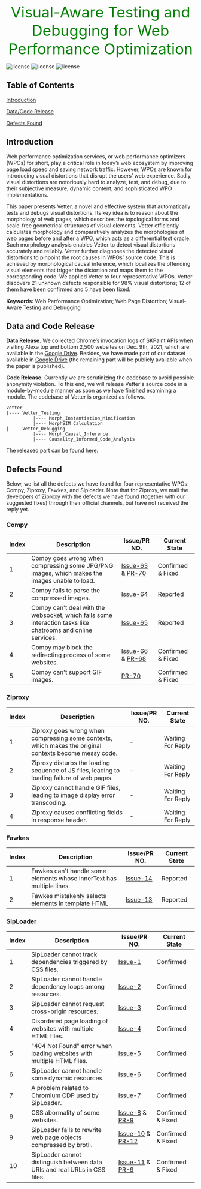 <head>
    <script src="https://cdn.mathjax.org/mathjax/latest/MathJax.js?config=TeX-AMS-MML_HTMLorMML" type="text/javascript"></script>
    <script type="text/x-mathjax-config">
        MathJax.Hub.Config({
            tex2jax: {
            skipTags: ['script', 'noscript', 'style', 'textarea', 'pre'],
            inlineMath: [['$','$']]
            }
        });
    </script>
</head>
<br />
<center style="font-size:40px;color:green;line-height:-10px"> Visual-Aware Testing and Debugging for Web Performance Optimization </center>

![license](https://img.shields.io/badge/platform-web-green "Platform")
![license](https://img.shields.io/badge/Licence-Apache%202.0-blue.svg "Apache")
![license](https://img.shields.io/badge/Version-Beta-yellow "Version")
## Table of Contents
[Introduction](#introduction)

[Data/Code Release](#data-and-code-release)

[Defects Found](#defects-found)

## Introduction
Web performance optimization services, or web performance optimizers (WPOs) for short, play a critical role in today’s web ecosystem by improving page load speed and saving network traffic. However, WPOs are known for introducing visual distortions that disrupt the users’ web experience. Sadly, visual distortions are notoriously hard to analyze, test, and debug, due to their subjective measure, dynamic content, and sophisticated WPO implementations.  

This paper presents Vetter, a novel and effective system that automatically tests and debugs visual distortions. Its key idea is to reason about the morphology of web pages, which describes the topological forms and scale-free geometrical structures of visual elements. Vetter efficiently calculates morphology and comparatively analyzes the morphologies of web pages before and after a WPO, which acts as a differential test oracle. Such morphology analysis enables Vetter to detect visual distortions accurately and reliably. Vetter further diagnoses the detected visual distortions to pinpoint the root causes in WPOs’ source code. This is achieved by morphological causal inference, which localizes the offending visual elements that trigger the distortion and maps them to the corresponding code. We applied Vetter to four representative WPOs. Vetter discovers 21 unknown defects responsible for 98% visual distortions; 12 of them have been confirmed and 5 have been fixed.

**Keywords:** Web Performance Optimization; Web Page Distortion; Visual-Aware Testing and Debugging


## Data and Code Release
**Data Release.** We collected Chrome’s invocation logs of SKPaint APIs when visiting Alexa top and bottom 2,500 websites on Dec. 9th, 2021, which are available in the <a href="https://drive.google.com/drive/folders/186QVPhd5jGKOkaKUp0HYpbm4CQelOJsw?usp=sharing">Google Drive</a>. Besides, we have made part of our dataset available in <a href="https://drive.google.com/drive/folders/186QVPhd5jGKOkaKUp0HYpbm4CQelOJsw?usp=sharing">Google Drive</a> (the remaining part will be publicly available when the paper is published).

**Code Release.** Currently we are scrutinizing the codebase to avoid possible anonymity violation. To this end, we will release Vetter's source code in a module-by-module manner as soon as we have finished examining a module.
The codebase of Vetter is organized as follows.
```
Vetter
|---- Vetter_Testing
          |---- Morph_Instantiation_Minification
          |---- MorphSIM_Calculation
|---- Vetter_Debugging
          |---- Morph_Causal_Inference
          |---- Causality_Informed_Code_Analysis
```

The released part can be found <a href="https://github.com/Web-Distortion/Web-Distortion.github.io/tree/master/Vetter">here</a>.

## Defects Found
Below, we list all the defects we have found for four representative WPOs: Compy, Ziproxy, Fawkes, and Siploader.
Note that for Ziproxy, we mail the developers of Ziproxy with the defects we have found (together with our suggested fixes) through their official channels, but have not received the reply yet.

### Compy

| Index    | Description     | Issue/PR NO. | Current State |
| -------------- | ----------------------------------- | ------------------------|  ------------------------|
|1|Compy goes wrong when compressing some JPG/PNG images, which makes the images unable to load.| <a href="https://github.com/barnacs/compy/issues/63">Issue-63</a> & <a href="https://github.com/barnacs/compy/pull/70">PR-70</a> | Confirmed & Fixed |
|2|Compy fails to parse the compressed images.| <a href="https://github.com/barnacs/compy/issues/64">Issue-64</a> | Reported |
|3|Compy can't deal with the websocket, which fails some interaction tasks like chatrooms and online services.| <a href="https://github.com/barnacs/compy/issues/65">Issue-65</a> | Reported |
|4|Compy may block the redirecting process of some websites.| <a href="https://github.com/barnacs/compy/issues/66">Issue-66</a> & <a href="https://github.com/barnacs/compy/pull/68">PR-68</a> | Confirmed & Fixed |
|5|Compy can't support GIF images. | <a href="https://github.com/barnacs/compy/pull/70">PR-70</a> | Confirmed & Fixed |

### Ziproxy


| Index    | Description     | Issue/PR NO. | Current State |
| -------------- | ----------------------------------- | ------------------------|  ------------------------|
|1| Ziproxy goes wrong when compressing some contexts, which makes the original contexts become messy code. | - | Waiting For Reply |
|2| Ziproxy disturbs the loading sequence of JS files, leading to loading failure of  web pages. | - | Waiting For Reply |
|3| Ziproxy cannot handle GIF files, leading to image display error transcoding. | - | Waiting For Reply |
|4| Ziproxy causes conflicting fields in response header. | - | Waiting For Reply |

### Fawkes


| Index    | Description     | Issue/PR NO. | Current State |
| -------------- | ----------------------------------- | ------------------------|  ------------------------|
|1| Fawkes can't handle some elements whose innerText has multiple lines. | <a href="https://github.com/fawkes-nsdi20/fawkes/issues/14">Issue-14</a> | Reported |
|2| Fawkes mistakenly selects elements in template HTML | <a href="https://github.com/fawkes-nsdi20/fawkes/issues/13">Issue-13</a>  | Reported |

### SipLoader


| Index    | Description     | Issue/PR NO. | Current State |
| -------------- | ----------------------------------- | ------------------------|  ------------------------|
|1| SipLoader cannot track dependencies triggered by CSS files. | <a href="https://github.com/SipLoader/SipLoader.github.io/issues/1">Issue-1</a> | Confirmed |
|2| SipLoader cannot handle dependency loops among resources. | <a href="https://github.com/SipLoader/SipLoader.github.io/issues/2">Issue-2</a> | Confirmed |
|3| SipLoader cannot request cross-origin resources. | <a href="https://github.com/SipLoader/SipLoader.github.io/issues/3">Issue-3</a> | Confirmed |
|4| Disordered page loading of websites with multiple HTML files. | <a href="https://github.com/SipLoader/SipLoader.github.io/issues/4">Issue-4</a> | Confirmed |
|5| "404 Not Found" error when loading websites with multiple HTML files. | <a href="https://github.com/SipLoader/SipLoader.github.io/issues/5">Issue-5</a> | Confirmed |
|6| SipLoader cannot handle some dynamic resources. | <a href="https://github.com/SipLoader/SipLoader.github.io/issues/6">Issue-6</a> | Confirmed |
|7| A problem related to Chromium CDP used by SipLoader. | <a href="https://github.com/SipLoader/SipLoader.github.io/issues/7">Issue-7</a> | Confirmed |
|8| CSS abormality of some websites. | <a href="https://github.com/SipLoader/SipLoader.github.io/issues/8">Issue-8</a> & <a href="https://github.com/SipLoader/SipLoader.github.io/pull/9">PR-9</a> | Confirmed & Fixed |
|9| SipLoader fails to rewrite web page objects compressed by brotli. | <a href="https://github.com/SipLoader/SipLoader.github.io/issues/10">Issue-10</a> & <a href="https://github.com/SipLoader/SipLoader.github.io/pull/12">PR-12</a> | Confirmed & Fixed |
|10| SipLoader cannot distinguish between data URIs and real URLs in CSS files. | <a href="https://github.com/SipLoader/SipLoader.github.io/issues/11">Issue-11</a> & <a href="https://github.com/SipLoader/SipLoader.github.io/pull/9">PR-9</a> | Confirmed & Fixed |
